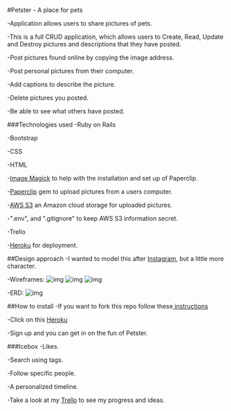 #Petster - A place for pets

-Application allows users to share pictures of pets.

-This is a full CRUD application, which allows users to Create, Read, Update and Destroy pictures and descriptions that they have posted.

-Post pictures found online by copying the image address.

-Post personal pictures from their computer.

-Add captions to describe the picture.

-Delete pictures you posted.

-Be able to see what others have posted.

###Technologies used
-Ruby on Rails

-Bootstrap

-CSS

-HTML

-<a href="http://robmclarty.com/blog/how-to-install-image-magick-and-setup-paperclip">Image Magick</a> to help with the installation and set up of Paperclip.

-<a href="https://github.com/thoughtbot/paperclip">Paperclip</a> gem to upload pictures from a users computer.

-<a href="https://aws.amazon.com/s3/?sc_channel=PS&sc_campaign=acquisition_US&sc_publisher=google&sc_medium=s3_b&sc_content=s3_e_test&sc_detail=aws%20s3&sc_category=s3&sc_segment=85675220562&sc_matchtype=e&sc_country=US&s_kwcid=AL!4422!3!85675220562!e!!g!!aws%20s3&ef_id=Vl4XkgAABcyWprlF:20160226014851:s">AWS S3</a> an Amazon cloud storage for uploaded pictures.

-".env", and ".gitignore" to keep AWS S3 information secret.

-Trello

-<a href="https://www.heroku.com/">Heroku</a> for deployment.


##Design approach
-I wanted to model this after <a href="https://www.instagram.com/">Instagram</a>, but a little more character.

-Wireframes:
![img](http://i.imgur.com/edbS5El.jpg)
![img](http://i.imgur.com/Lz1NCTz.jpg)
![img](http://i.imgur.com/mON330T.jpg)

-ERD:
![img](http://i.imgur.com/8LCJ393.jpg)

##How to install
-If you want to fork this repo follow these<a href="https://help.github.com/articles/fork-a-repo/"> instructions</a>

-Click on this <a href="https://stark-ridge-55555.herokuapp.com/about">Heroku</a>

-Sign up and you can get in on the fun of Petster.

###Icebox
-Likes.

-Search using tags.

-Follow specific people.

-A personalized timeline.

-Take a look at my 
<a href ="https://trello.com/b/gyhMlRtg/project2-petster-app">Trello</a> to see my progress and ideas.

